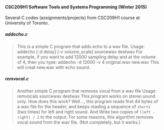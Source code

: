 #### CSC209H1 Software Tools and Systems Programming (Winter 2015)
Several C codes (assignments/projects) from CSC209H1 course at University of Toronto.

##### addecho.c

> This is a simple C program that adds echo to a wav file.
> Usage: addecho [-d delay] [-v volume_scale] sourcewav destwav
> For example, if you want to add 12000 sampling delay and at the volume of 4, then you type:
> addecho -d 12000 -v 4 original.wav new.wav
> This will creat new.wav with echo sound.

##### remvocal.c

> Another simple C program that removes vocal from a wav file
> Usage: remvocals sourcewav destwav
> This program works on stereo sound only.
> How does this work? Well..., this program reads first 44 bytes of a wav file for the header, and keeps reading a sequence of `shorts` (two times) for left and right sound. And Write two copies of `(left - right) / 2` to the output. For some reasons, this algorithm removes vocal sound from the wav file. (Not completely, but it works.)




